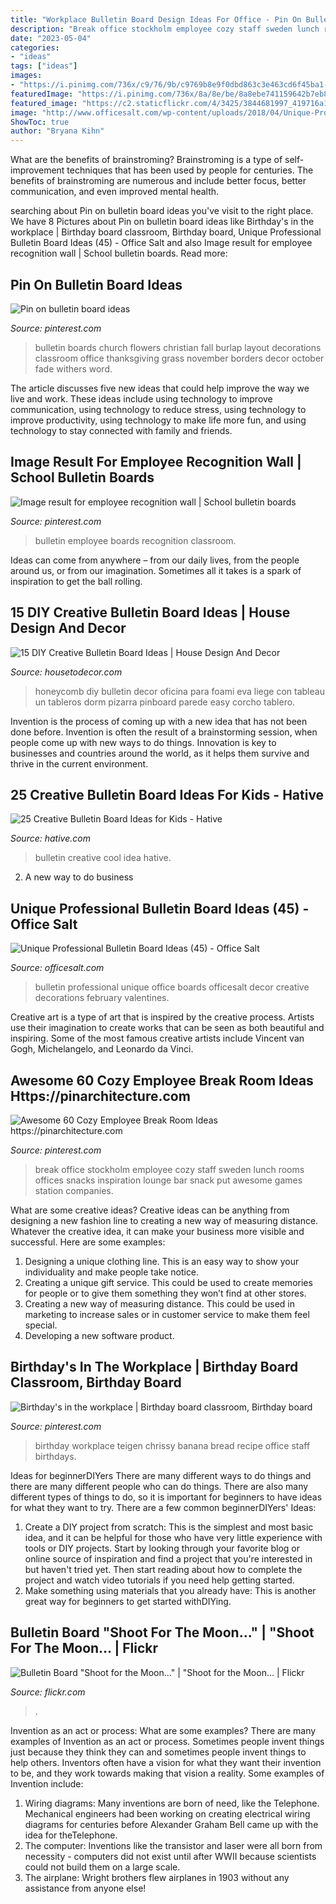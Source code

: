 ```yaml
---
title: "Workplace Bulletin Board Design Ideas For Office - Pin On Bulletin Board Ideas"
description: "Break office stockholm employee cozy staff sweden lunch rooms offices snacks inspiration lounge bar snack put awesome games station companies"
date: "2023-05-04"
categories:
- "ideas"
tags: ["ideas"]
images:
- "https://i.pinimg.com/736x/c9/76/9b/c9769b8e9f0dbd863c3e463cd6f45ba1--burlap-bulletin-boards-church-bulletin-boards.jpg"
featuredImage: "https://i.pinimg.com/736x/8a/8e/be/8a8ebe741159642b7eb8318b1d77886a.jpg"
featured_image: "https://c2.staticflickr.com/4/3425/3844681997_419716a14d_b.jpg"
image: "http://www.officesalt.com/wp-content/uploads/2018/04/Unique-Professional-Bulletin-Board-Ideas-45-600x600.jpg"
ShowToc: true
author: "Bryana Kihn"
---
```



What are the benefits of brainstroming?
Brainstroming is a type of self-improvement techniques that has been used by people for centuries. The benefits of brainstroming are numerous and include better focus, better communication, and even improved mental health.

	

		
searching about Pin on bulletin board ideas you've visit to the right place. We have 8 Pictures about Pin on bulletin board ideas like Birthday&#039;s in the workplace | Birthday board classroom, Birthday board, Unique Professional Bulletin Board Ideas (45) - Office Salt and also Image result for employee recognition wall | School bulletin boards. Read more:
		
    
## Pin On Bulletin Board Ideas

<img loading=lazy src="https://i.pinimg.com/736x/c9/76/9b/c9769b8e9f0dbd863c3e463cd6f45ba1--burlap-bulletin-boards-church-bulletin-boards.jpg" onerror="this.onerror=null;this.src='https://tse2.mm.bing.net/th?id=OIP.KBAfu-w4kpMP1BgLVXoRVQHaFj&amp;pid=15.1';" alt="Pin on bulletin board ideas">

_Source: pinterest.com_

>bulletin boards church flowers christian fall burlap layout decorations classroom office thanksgiving grass november borders decor october fade withers word. 

	

The article discusses five new ideas that could help improve the way we live and work. These ideas include using technology to improve communication, using technology to reduce stress, using technology to improve productivity, using technology to make life more fun, and using technology to stay connected with family and friends.

    
## Image Result For Employee Recognition Wall | School Bulletin Boards

<img loading=lazy src="https://i.pinimg.com/736x/8a/8e/be/8a8ebe741159642b7eb8318b1d77886a.jpg" onerror="this.onerror=null;this.src='https://tse4.mm.bing.net/th?id=OIP.VR9j7mtdlkaln2QXAS0HgAHaJ3&amp;pid=15.1';" alt="Image result for employee recognition wall | School bulletin boards">

_Source: pinterest.com_

>bulletin employee boards recognition classroom. 

	

Ideas can come from anywhere – from our daily lives, from the people around us, or from our imagination. Sometimes all it takes is a spark of inspiration to get the ball rolling.

    
## 15 DIY Creative Bulletin Board Ideas | House Design And Decor

<img loading=lazy src="http://housetodecor.com/wp-content/uploads/2014/09/honeycomb-pin-board.jpg" onerror="this.onerror=null;this.src='https://tse3.mm.bing.net/th?id=OIP.6FtNpt3qKzvDaK6oBwNsowHaLL&amp;pid=15.1';" alt="15 DIY Creative Bulletin Board Ideas | House Design And Decor">

_Source: housetodecor.com_

>honeycomb diy bulletin decor oficina para foami eva liege con tableau un tableros dorm pizarra pinboard parede easy corcho tablero. 

	

Invention is the process of coming up with a new idea that has not been done before. Invention is often the result of a brainstorming session, when people come up with new ways to do things. Innovation is key to businesses and countries around the world, as it helps them survive and thrive in the current environment.

    
## 25 Creative Bulletin Board Ideas For Kids - Hative

<img loading=lazy src="https://hative.com/wp-content/uploads/2014/06/bulletin-board-ideas/6-cool-first-day-board-idea.jpg" onerror="this.onerror=null;this.src='https://tse2.mm.bing.net/th?id=OIP.3bBIWW2_t7GJDhpuyYCtlQHaJ6&amp;pid=15.1';" alt="25 Creative Bulletin Board Ideas for Kids - Hative">

_Source: hative.com_

>bulletin creative cool idea hative. 

	

2. A new way to do business 

    
## Unique Professional Bulletin Board Ideas (45) - Office Salt

<img loading=lazy src="http://www.officesalt.com/wp-content/uploads/2018/04/Unique-Professional-Bulletin-Board-Ideas-45-600x600.jpg" onerror="this.onerror=null;this.src='https://tse1.mm.bing.net/th?id=OIP.BcpGgMMCex08vlzi2ChyFwHaHa&amp;pid=15.1';" alt="Unique Professional Bulletin Board Ideas (45) - Office Salt">

_Source: officesalt.com_

>bulletin professional unique office boards officesalt decor creative decorations february valentines. 

	

Creative art is a type of art that is inspired by the creative process. Artists use their imagination to create works that can be seen as both beautiful and inspiring. Some of the most famous creative artists include Vincent van Gogh, Michelangelo, and Leonardo da Vinci.

    
## Awesome 60 Cozy Employee Break Room Ideas Https://pinarchitecture.com

<img loading=lazy src="https://i.pinimg.com/736x/07/e3/dc/07e3dc00350317d6ed50c7e6e95ca7ca.jpg" onerror="this.onerror=null;this.src='https://tse1.mm.bing.net/th?id=OIP.8J5NojwOsAO7wdD7on6fXAHaLF&amp;pid=15.1';" alt="Awesome 60 Cozy Employee Break Room Ideas https://pinarchitecture.com">

_Source: pinterest.com_

>break office stockholm employee cozy staff sweden lunch rooms offices snacks inspiration lounge bar snack put awesome games station companies. 

	

What are some creative ideas?
Creative ideas can be anything from designing a new fashion line to creating a new way of measuring distance. Whatever the creative idea, it can make your business more visible and successful. Here are some examples:
1. Designing a unique clothing line. This is an easy way to show your individuality and make people take notice.
2. Creating a unique gift service. This could be used to create memories for people or to give them something they won’t find at other stores.
3. Creating a new way of measuring distance. This could be used in marketing to increase sales or in customer service to make them feel special.
4. Developing a new software product.

    
## Birthday&#039;s In The Workplace | Birthday Board Classroom, Birthday Board

<img loading=lazy src="https://i.pinimg.com/originals/9a/e7/58/9ae758b4fb30ff686c4e57acc86df9f7.jpg" onerror="this.onerror=null;this.src='https://tse4.mm.bing.net/th?id=OIP.bu7kGP3PHodWA1qYPdBEEwHaNK&amp;pid=15.1';" alt="Birthday&#039;s in the workplace | Birthday board classroom, Birthday board">

_Source: pinterest.com_

>birthday workplace teigen chrissy banana bread recipe office staff birthdays. 

	

Ideas for beginnerDIYers
There are many different ways to do things and there are many different people who can do things. There are also many different types of things to do, so it is important for beginners to have ideas for what they want to try. There are a few common beginnerDIYers' Ideas: 
1. Create a DIY project from scratch: This is the simplest and most basic idea, and it can be helpful for those who have very little experience with tools or DIY projects. Start by looking through your favorite blog or online source of inspiration and find a project that you're interested in but haven't tried yet. Then start reading about how to complete the project and watch video tutorials if you need help getting started. 
2. Make something using materials that you already have: This is another great way for beginners to get started withDIYing.

    
## Bulletin Board &quot;Shoot For The Moon...&quot; | &quot;Shoot For The Moon… | Flickr

<img loading=lazy src="https://c2.staticflickr.com/4/3425/3844681997_419716a14d_b.jpg" onerror="this.onerror=null;this.src='https://tse3.mm.bing.net/th?id=OIP.1i2iHOcnGwouT-7k6VY0JAHaEE&amp;pid=15.1';" alt="Bulletin Board &quot;Shoot for the Moon...&quot; | &quot;Shoot for the Moon… | Flickr">

_Source: flickr.com_

>. 

	

Invention as an act or process: What are some examples?
There are many examples of Invention as an act or process. Sometimes people invent things just because they think they can and sometimes people invent things to help others. Inventors often have a vision for what they want their invention to be, and they work towards making that vision a reality. Some examples of Invention include: 
1) Wiring diagrams: Many inventions are born of need, like the Telephone. Mechanical engineers had been working on creating electrical wiring diagrams for centuries before Alexander Graham Bell came up with the idea for theTelephone.
2) The computer: Inventions like the transistor and laser were all born from necessity - computers did not exist until after WWII because scientists could not build them on a large scale.
3) The airplane: Wright brothers flew airplanes in 1903 without any assistance from anyone else!

